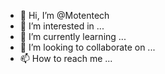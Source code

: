 - 👋 Hi, I’m @Motentech
- 👀 I’m interested in ...
- 🌱 I’m currently learning ...
- 💞️ I’m looking to collaborate on ...
- 📫 How to reach me ...

<!---
Motentech/Motentech is a ✨ special ✨ repository because its `README.md` (this file) appears on your GitHub profile.
You can click the Preview link to take a look at your changes.
--->
